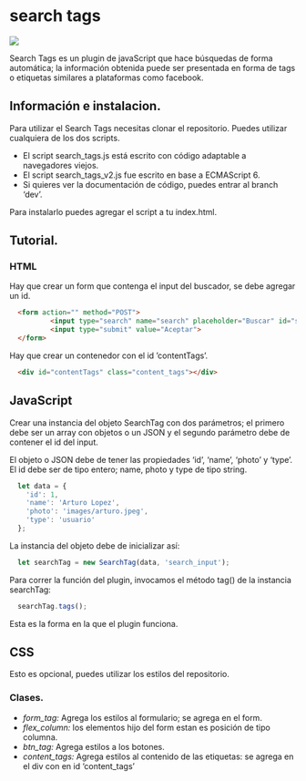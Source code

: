 # search tags

![](https://dl.dropboxusercontent.com/s/antdn71h95ud7p3/main_image_searchTag.jpg?dl=0)

Search Tags es un plugin de javaScript que hace búsquedas de forma automática; la información obtenida puede ser 
presentada en forma de tags o etiquetas similares a plataformas como facebook.

## Información e instalacion.
Para utilizar el Search Tags necesitas clonar el repositorio. Puedes utilizar cualquiera de los dos scripts.
- El script search_tags.js  está escrito con código adaptable a navegadores viejos.
- El script search_tags_v2.js fue escrito en base a ECMAScript 6.
- Si quieres ver la documentación de código, puedes entrar al branch ‘dev’.

Para instalarlo puedes agregar el script a tu index.html.

## Tutorial.
### HTML
Hay que crear un form que contenga el input del buscador, se debe agregar un id.
```html
  <form action="" method="POST">
          <input type="search" name="search" placeholder="Buscar" id="search_input">
          <input type="submit" value="Aceptar">	
  </form>
```
Hay que crear un contenedor  con el id ’contentTags’.
```html
  <div id="contentTags" class="content_tags"></div>
```
## JavaScript
Crear una instancia del objeto SearchTag con dos parámetros; el primero debe ser  un array con objetos o un JSON y el segundo parámetro debe de contener el id del input.

El objeto o JSON debe de tener las propiedades ‘id’, ‘name’, ‘photo’ y ‘type’. El id debe ser de tipo entero; name, photo y type de tipo string.

```javascript
  let data = {
    'id': 1,
    'name': 'Arturo Lopez',
    'photo': 'images/arturo.jpeg',
    'type': 'usuario'
  };
```
La instancia del objeto debe de inicializar así:
```javascript
  let searchTag = new SearchTag(data, 'search_input');
```
Para correr la función del plugin, invocamos el método tag() de la instancia searchTag:
```javascript
  searchTag.tags();
```
Esta es la forma en la que el plugin funciona.

## CSS
Esto es opcional, puedes utilizar los estilos del repositorio.

### Clases.
- *form_tag:* Agrega los estilos al formulario; se agrega en el form.
- *flex_column:* los elementos hijo del form estan es posición de tipo columna.
- *btn_tag:* Agrega estilos a los botones.
- *content_tags:* Agrega estilos al contenido de las etiquetas: se agrega en el div con en id ‘content_tags’

